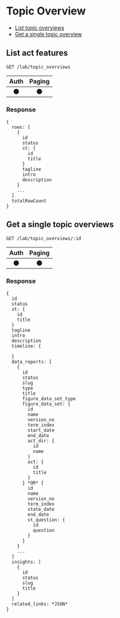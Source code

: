 # Topic Overview

- [List topic overviews](#list-topic-overviews)
- [Get a single topic overview](#get-a-single-topic-overview)

## List act features
```
GET /lab/topic_overviews
```

| Auth | Paging |
| :---: | :---: |
| 🌑 | 🌑 |

### Response
```
{
  rows: [
    {
      id
      status
      st: {
        id
        title
      }
      tagline
      intro
      description
    }
    ...
  ]
  totalRowCount
}
```

## Get a single topic overviews
```
GET /lab/topic_overviews/:id
```

| Auth | Paging |
| :---: | :---: |
| 🌑 | 🌑 |

### Response
```
{
  id
  status
  st: {
    id
    title
  }
  tagline
  intro
  description
  timeline: {

  }
  data_reports: [
    {
      id
      status
      slug
      type
      title
      figure_data_set_type
      figure_data_set: {
        id
        name
        version_no
        term_index
        start_date
        end_date
        act_dir: {
          id
          name
        }
        act: {
          id
          title
        }
      } *OR* {
        id
        name
        version_no
        term_index
        state_date
        end_date
        st_question: {
          id
          question
        }
      }
    }
    ...
  ]
  insights: [
    {
      id
      status
      slug
      title
    }
  ]
  related_links: *JSON*
}
```
